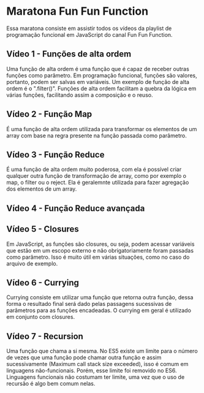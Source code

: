 # Maratona Fun Fun Function

Essa maratona consiste em assistir todos os vídeos da playlist de programação funcional em JavaScript do canal Fun Fun Function.

## Vídeo 1 - Funções de alta ordem
Uma função de alta ordem é uma função que é capaz de receber outras funções como parâmetro. Em programação funcional, funções são valores, portanto, podem ser salvas em variáveis. Um exemplo de função de alta ordem é o ".filter()". Funções de alta ordem facilitam a quebra da lógica em várias funções, facilitando assim a composição e o reuso.

## Vídeo 2 - Função Map
É uma função de alta ordem utilizada para transformar os elementos de um array com base na regra presente na função passada como parâmetro.

## Vídeo 3 - Função Reduce
É uma função de alta ordem muito poderosa, com ela é possível criar qualquer outra função de transformação de array, como por exemplo o map, o filter ou o reject. Ela é geralemnte utilizada para fazer agregação dos elementos de um array.

## Vídeo 4 - Função Reduce avançada

## Vídeo 5 - Closures
Em JavaScript, as funções são closures, ou seja, podem acessar variáveis que estão em um escopo externo e não obrigatoriamente foram passadas como parâmetro. Isso é muito útil em várias situações, como no caso do arquivo de exemplo.

## Vídeo 6 - Currying
Currying consiste em utilizar uma função que retorna outra função, dessa forma o resultado final será dado pelas passagens sucessivas de parâmetros para as funções encadeadas. O currying em geral é utilizado em conjunto com closures.

## Vídeo 7 - Recursion
Uma função que chama a si mesma. No ES5 existe um limite para o número de vezes que uma função pode chamar outra função e assim sucessivamente (Maximum call stack size exceeded), isso é comum em linguagens não-funcionais. Porém, esse limite foi removido no ES6. Linguagens funcionais não costumam ter limite, uma vez que o uso de recursão é algo bem comum nelas.
